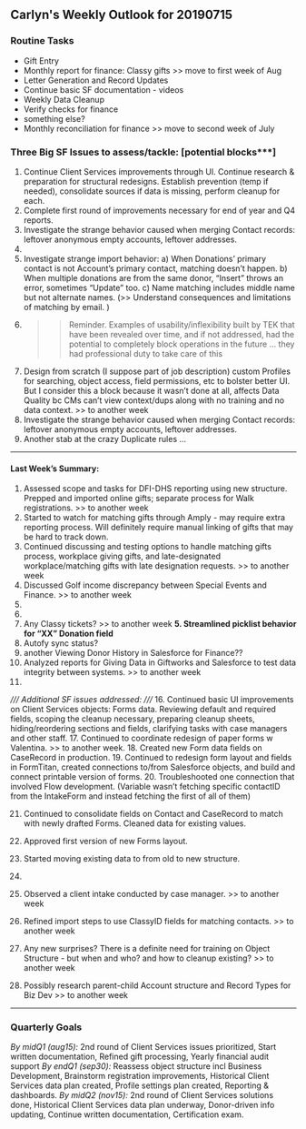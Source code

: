 ## Carlyn's Weekly Outlook for 20190715
### Routine Tasks
* Gift Entry
* Monthly report for finance: Classy gifts >> move to first week of Aug
* Letter Generation and Record Updates
* Continue basic SF documentation - videos
* Weekly Data Cleanup
* Verify checks for finance
* something else?
* Monthly reconciliation for finance  >> move to second week of July

### Three Big SF Issues to assess/tackle: [potential blocks***]
1. Continue Client Services improvements through UI.  Continue research & preparation for structural redesigns.  Establish prevention (temp if needed), consolidate sources if data is missing, perform cleanup for each.
2. Complete first round of improvements necessary for end of year and Q4 reports.
3. Investigate the strange behavior caused when merging Contact records: leftover anonymous empty accounts, leftover addresses.
4. 
5. Investigate strange import behavior: a) When Donations’ primary contact is not Account’s primary contact, matching doesn’t happen.  b) When multiple donations are from the same donor, “Insert” throws an error, sometimes “Update” too.  c) Name matching includes middle name but not alternate names.  (>> Understand consequences and limitations of matching by email. )
6. > > Reminder.  Examples of usability/inflexibility built by TEK that have been revealed over time, and if not addressed, had the potential to completely block operations in the future … they had professional duty to take care of this
7. Design from scratch (I suppose part of job description) custom Profiles for searching, object access, field permissions, etc to bolster better UI.  But I consider this a block because it wasn’t done at all, affects Data Quality bc CMs can’t view context/dups along with no training and no data context. >> to another week
8. Investigate the strange behavior caused when merging Contact records: leftover anonymous empty accounts, leftover addresses.
9. Another stab at the crazy Duplicate rules …

- - - -
#### Last Week’s Summary:
1. Assessed scope and tasks for DFI-DHS reporting using new structure.  
Prepped and imported online gifts; separate process for Walk registrations.  >> to another week
2. Started to watch for matching gifts through Amply - may require extra reporting process.  Will definitely require manual linking of gifts that may be hard to track down. 
3. Continued discussing and testing options to handle matching gifts process, workplace giving gifts, and late-designated workplace/matching gifts with late designation requests. >> to another week
4. Discussed Golf income discrepancy between Special Events and Finance.  >> to another week
5. 
6. 
7. Any Classy tickets?  >> to another week
**5. Streamlined picklist behavior for “XX” Donation field**
7. Autofy sync status?
8. another Viewing Donor History in Salesforce for Finance??
9. Analyzed reports for Giving Data in Giftworks and Salesforce to test data integrity between systems.  >> to another week
10. 

*/// Additional SF issues addressed: ///*
16. Continued basic UI improvements on Client Services objects: Forms data.  Reviewing default and required fields, scoping the cleanup necessary, preparing cleanup sheets, hiding/reordering sections and fields, clarifying tasks with case managers and other staff.
17. Continued to coordinate redesign of paper forms w Valentina. >> to another week.
18. Created new Form data fields on CaseRecord in production.
19. Continued to redesign form layout and fields in FormTitan, created connections to/from Salesforce objects, and build and connect printable version of forms.
20. Troubleshooted one connection that involved Flow development.  (Variable wasn’t fetching specific contactID from the IntakeForm and instead fetching the first of all of them)

21. Continued to consolidate fields on Contact and CaseRecord to match with newly drafted Forms.  Cleaned data for existing values.
22. Approved first version of new Forms layout.  
23. Started moving existing data to from old to new structure.
24. 

22. Observed a client intake conducted by case manager. >> to another week
23. Refined import steps to use ClassyID fields for matching contacts.  >> to another week

22. Any new surprises?  There is a definite need for training on Object Structure - but when and who?  and how to cleanup existing?  >> to another week
23. Possibly research parent-child Account structure and Record Types for Biz Dev >> to another week

- - - -
### Quarterly Goals
*By midQ1 (aug15):* 2nd round of Client Services issues prioritized, Start written documentation, Refined gift processing, Yearly financial audit support
*By endQ1 (sep30):* Reassess object structure incl Business Development, Brainstorm registration improvements, Historical Client Services data plan created, Profile settings plan created, Reporting & dashboards.
*By midQ2 (nov15):* 2nd round of Client Services solutions done, Historical Client Services data plan underway, Donor-driven info updating, Continue written documentation, Certification exam.